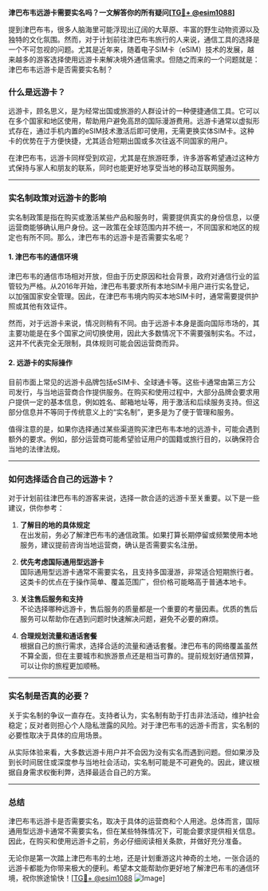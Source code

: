 **津巴布韦远游卡需要实名吗？一文解答你的所有疑问[[TG💪+ @esim1088](https://t.me/s/esim1088)]**

提到津巴布韦，很多人脑海里可能浮现出辽阔的大草原、丰富的野生动物资源以及独特的文化氛围。然而，对于计划前往津巴布韦旅行的人来说，通信工具的选择是一个不可忽视的问题。尤其是近年来，随着电子SIM卡（eSIM）技术的发展，越来越多的游客选择使用远游卡来解决境外通信需求。但随之而来的一个问题就是：津巴布韦远游卡是否需要实名制？

### 什么是远游卡？

远游卡，顾名思义，是为经常出国或旅游的人群设计的一种便捷通信工具。它可以在多个国家和地区使用，帮助用户避免高昂的国际漫游费用。远游卡通常以虚拟形式存在，通过手机内置的eSIM技术激活后即可使用，无需更换实体SIM卡。这种卡的优势在于方便快捷，尤其适合短期出国或多次往返不同国家的用户。

在津巴布韦，远游卡同样受到欢迎，尤其是在旅游旺季，许多游客希望通过这种方式保持与家人和朋友的联系，同时也能更好地享受当地的移动互联网服务。

---

### 实名制政策对远游卡的影响

实名制政策是指在购买或激活某些产品和服务时，需要提供真实的身份信息，以便运营商能够确认用户身份。这一政策在全球范围内并不统一，不同国家和地区的规定也有所不同。那么，津巴布韦的远游卡是否需要实名呢？

#### 1. **津巴布韦的通信环境**
津巴布韦的通信市场相对开放，但由于历史原因和社会背景，政府对通信行业的监管较为严格。从2016年开始，津巴布韦要求所有本地SIM卡用户进行实名登记，以加强国家安全管理。因此，在津巴布韦境内购买本地SIM卡时，通常需要提供护照或其他有效证件。

然而，对于远游卡来说，情况则稍有不同。由于远游卡本身是面向国际市场的，其主要功能是在多个国家之间切换使用，因此大多数情况下不需要强制实名。不过，这并不代表完全无限制，具体规则可能会因运营商而异。

#### 2. **远游卡的实际操作**
目前市面上常见的远游卡品牌包括eSIM卡、全球通卡等。这些卡通常由第三方公司发行，与当地运营商合作提供服务。在购买和使用过程中，大部分品牌会要求用户提供一定的基本信息，例如姓名、邮箱地址等，用于激活和后续服务支持。但这部分信息并不等同于传统意义上的“实名制”，更多是为了便于管理和服务。

值得注意的是，如果你选择通过某些渠道购买津巴布韦本地的远游卡，可能会遇到额外的要求。例如，部分运营商可能希望验证用户的国籍或旅行目的，以确保符合当地的法律法规。

---

### 如何选择适合自己的远游卡？

对于计划前往津巴布韦的游客来说，选择一款合适的远游卡至关重要。以下是一些建议，供你参考：

1. **了解目的地的具体规定**  
   在出发前，务必了解津巴布韦的通信政策。如果打算长期停留或频繁使用本地服务，建议提前咨询当地运营商，确认是否需要实名注册。

2. **优先考虑国际通用型远游卡**  
   国际通用型远游卡通常不需要实名，且支持多国漫游，非常适合短期旅行者。这类卡的优点在于操作简单、覆盖范围广，但价格可能略高于普通本地卡。

3. **关注售后服务和支持**  
   不论选择哪种远游卡，售后服务的质量都是一个重要的考量因素。优质的售后服务可以帮助你在遇到问题时快速解决问题，避免不必要的麻烦。

4. **合理规划流量和通话套餐**  
   根据自己的旅行需求，选择合适的流量和通话套餐。津巴布韦的网络覆盖虽然不算全面，但在主要城市和旅游景点还是相当可靠的。提前规划好通信预算，可以让你的旅程更加顺畅。

---

### 实名制是否真的必要？

关于实名制的争议一直存在。支持者认为，实名制有助于打击非法活动，维护社会稳定；反对者则担心个人隐私泄露的风险。对于津巴布韦的远游卡而言，实名制的必要性取决于具体的应用场景。

从实际体验来看，大多数远游卡用户并不会因为没有实名而遇到问题。但如果涉及到长时间居住或深度参与当地社会活动，实名制可能是不可避免的。因此，建议根据自身需求权衡利弊，选择最适合自己的方案。

---

### 总结

津巴布韦远游卡是否需要实名，取决于具体的运营商和个人用途。总体而言，国际通用型远游卡通常不需要实名，但在某些特殊情况下，可能会要求提供相关信息。因此，在购买和使用远游卡之前，务必仔细阅读相关条款，并做好充分准备。

无论你是第一次踏上津巴布韦的土地，还是计划重游这片神奇的土地，一张合适的远游卡都能为你带来极大的便利。希望本文能帮助你更好地了解津巴布韦的通信环境，祝你旅途愉快！[[TG💪+ @esim1088](https://t.me/s/esim1088) ![Image](https://i.postimg.cc/4NQfJmqS/Snipaste-2025-05-13-00-14-12.png)]